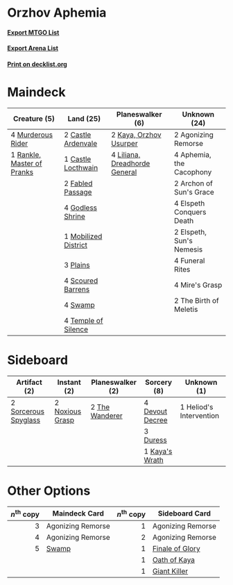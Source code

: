 # Orzhov Aphemia

#### [Export MTGO List](../collection/Orzhov%20Aphemia/Orzhov%20Aphemia.txt)
#### [Export Arena List](../collection/Orzhov%20Aphemia/Orzhov%20Aphemia_arena.txt)
#### [Print on decklist.org](http://decklist.org/?deckmain=2%09Agonizing%20Remorse%0A4%09Aphemia,%20the%20Cacophony%0A2%09Archon%20of%20Sun's%20Grace%0A2%09Castle%20Ardenvale%0A1%09Castle%20Locthwain%0A4%09Elspeth%20Conquers%20Death%0A2%09Elspeth,%20Sun's%20Nemesis%0A2%09Fabled%20Passage%0A4%09Funeral%20Rites%0A4%09Godless%20Shrine%0A2%09Kaya,%20Orzhov%20Usurper%0A4%09Liliana,%20Dreadhorde%20General%0A4%09Mire's%20Grasp%0A1%09Mobilized%20District%0A4%09Murderous%20Rider%0A3%09Plains%0A1%09Rankle,%20Master%20of%20Pranks%0A4%09Scoured%20Barrens%0A4%09Swamp%0A4%09Temple%20of%20Silence%0A2%09The%20Birth%20of%20Meletis&deckside=4%09Devout%20Decree%0A3%09Duress%0A1%09Heliod's%20Intervention%0A1%09Kaya's%20Wrath%0A2%09Noxious%20Grasp%0A2%09Sorcerous%20Spyglass%0A2%09The%20Wanderer)
# Maindeck

|                                            Creature (5)                                             |                                           Land (25)                                           |                                            Planeswalker (6)                                            |      Unknown (24)      |
|-----------------------------------------------------------------------------------------------------|-----------------------------------------------------------------------------------------------|--------------------------------------------------------------------------------------------------------|------------------------|
|4 [Murderous Rider](http://gatherer.wizards.com/Pages/Card/Details.aspx?multiverseid=473059)         |2 [Castle Ardenvale](http://gatherer.wizards.com/Pages/Card/Details.aspx?multiverseid=473200)  |2 [Kaya, Orzhov Usurper](http://gatherer.wizards.com/Pages/Card/Details.aspx?multiverseid=460129)       |2 Agonizing Remorse     |
|1 [Rankle, Master of Pranks](http://gatherer.wizards.com/Pages/Card/Details.aspx?multiverseid=473063)|1 [Castle Locthwain](http://gatherer.wizards.com/Pages/Card/Details.aspx?multiverseid=473203)  |4 [Liliana, Dreadhorde General](http://gatherer.wizards.com/Pages/Card/Details.aspx?multiverseid=461024)|4 Aphemia, the Cacophony|
|                                                                                                     |2 [Fabled Passage](http://gatherer.wizards.com/Pages/Card/Details.aspx?multiverseid=473206)    |                                                                                                        |2 Archon of Sun's Grace |
|                                                                                                     |4 [Godless Shrine](http://gatherer.wizards.com/Pages/Card/Details.aspx?multiverseid=405099)    |                                                                                                        |4 Elspeth Conquers Death|
|                                                                                                     |1 [Mobilized District](http://gatherer.wizards.com/Pages/Card/Details.aspx?multiverseid=461176)|                                                                                                        |2 Elspeth, Sun's Nemesis|
|                                                                                                     |3 [Plains](http://gatherer.wizards.com/Pages/Card/Details.aspx?multiverseid=439856)            |                                                                                                        |4 Funeral Rites         |
|                                                                                                     |4 [Scoured Barrens](http://gatherer.wizards.com/Pages/Card/Details.aspx?multiverseid=405366)   |                                                                                                        |4 Mire's Grasp          |
|                                                                                                     |4 [Swamp](http://gatherer.wizards.com/Pages/Card/Details.aspx?multiverseid=439858)             |                                                                                                        |2 The Birth of Meletis  |
|                                                                                                     |4 [Temple of Silence](http://gatherer.wizards.com/Pages/Card/Details.aspx?multiverseid=373522) |                                                                                                        |                        |


# Sideboard

|                                         Artifact (2)                                          |                                       Instant (2)                                        |                                    Planeswalker (2)                                     |                                       Sorcery (8)                                        |      Unknown (1)      |
|-----------------------------------------------------------------------------------------------|------------------------------------------------------------------------------------------|-----------------------------------------------------------------------------------------|------------------------------------------------------------------------------------------|-----------------------|
|2 [Sorcerous Spyglass](http://gatherer.wizards.com/Pages/Card/Details.aspx?multiverseid=435407)|2 [Noxious Grasp](http://gatherer.wizards.com/Pages/Card/Details.aspx?multiverseid=466864)|2 [The Wanderer](http://gatherer.wizards.com/Pages/Card/Details.aspx?multiverseid=460964)|4 [Devout Decree](http://gatherer.wizards.com/Pages/Card/Details.aspx?multiverseid=466767)|1 Heliod's Intervention|
|                                                                                               |                                                                                          |                                                                                         |3 [Duress](http://gatherer.wizards.com/Pages/Card/Details.aspx?multiverseid=14557)        |                       |
|                                                                                               |                                                                                          |                                                                                         |1 [Kaya's Wrath](http://gatherer.wizards.com/Pages/Card/Details.aspx?multiverseid=457331) |                       |


# Other Options

|*n*<sup>th</sup> copy|                                 Maindeck Card                                  |*n*<sup>th</sup> copy|                                      Sideboard Card                                      |
|--------------------:|--------------------------------------------------------------------------------|--------------------:|------------------------------------------------------------------------------------------|
|                    3|Agonizing Remorse                                                               |                    1|Agonizing Remorse                                                                         |
|                    4|Agonizing Remorse                                                               |                    2|Agonizing Remorse                                                                         |
|                    5|[Swamp](http://gatherer.wizards.com/Pages/Card/Details.aspx?multiverseid=439858)|                    1|[Finale of Glory](http://gatherer.wizards.com/Pages/Card/Details.aspx?multiverseid=460939)|
|                     |                                                                                |                    1|[Oath of Kaya](http://gatherer.wizards.com/Pages/Card/Details.aspx?multiverseid=461136)   |
|                     |                                                                                |                    1|[Giant Killer](http://gatherer.wizards.com/Pages/Card/Details.aspx?multiverseid=472976)   |

